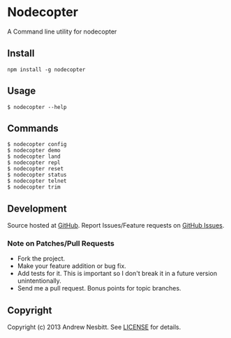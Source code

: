 # Nodecopter

A Command line utility for nodecopter

## Install

    npm install -g nodecopter

## Usage

    $ nodecopter --help

## Commands

    $ nodecopter config
    $ nodecopter demo
    $ nodecopter land
    $ nodecopter repl
    $ nodecopter reset
    $ nodecopter status
    $ nodecopter telnet
    $ nodecopter trim

## Development

Source hosted at [GitHub](http://github.com/andrew/nodecopter).
Report Issues/Feature requests on [GitHub Issues](http://github.com/andrew/nodecopter).

### Note on Patches/Pull Requests

 * Fork the project.
 * Make your feature addition or bug fix.
 * Add tests for it. This is important so I don't break it in a future version unintentionally.
 * Send me a pull request. Bonus points for topic branches.

## Copyright

Copyright (c) 2013 Andrew Nesbitt. See [LICENSE](https://github.com/andrew/nodecopter/blob/master/LICENSE) for details.
